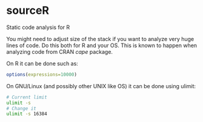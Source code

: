 sourceR
=======

Static code analysis for R

You might need to adjust size of the stack if you want to analyze very
huge lines of code. Do this both for R and your OS. This is known to
happen when analyzing code from CRAN *cape* package.

On R it can be done such as:

```R
options(expressions=10000)
```

On GNU/Linux (and possibly other UNIX like OS) it can be done using
ulimit:

```bash
# Current limit
ulimit -s
# Change it
ulimit -s 16384
```
